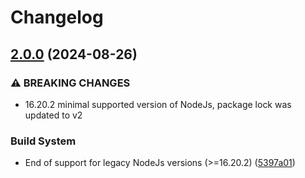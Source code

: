 # Changelog

## [2.0.0](https://github.com/vMReal/digest-auth/compare/1.1.3...v2.0.0) (2024-08-26)


### ⚠ BREAKING CHANGES

* 16.20.2 minimal supported version of NodeJs, package lock was updated to v2

### Build System

* End of support for legacy NodeJs versions (&gt;=16.20.2) ([5397a01](https://github.com/vMReal/digest-auth/commit/5397a01f0c01527c0ff31e1b5c377d1698a3d8fe))
